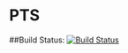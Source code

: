 # PTS

##Build Status: 
[![Build Status](http://teamcity.grm-dev.pl/app/rest/builds/buildType:Pts_Build/statusIcon)](http://teamcity.grm-dev.pl/viewLog.html?buildTypeId=Pts_Build&buildId=lastFinished) 
